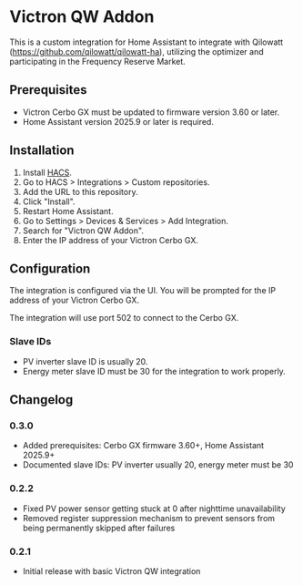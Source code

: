 # Victron QW Addon

This is a custom integration for Home Assistant to integrate with Qilowatt (https://github.com/qilowatt/qilowatt-ha), utilizing the optimizer and participating in the Frequency Reserve Market.

## Prerequisites

- Victron Cerbo GX must be updated to firmware version 3.60 or later.
- Home Assistant version 2025.9 or later is required.

## Installation

1.  Install [HACS](https://hacs.xyz/).
2.  Go to HACS > Integrations > Custom repositories.
3.  Add the URL to this repository.
4.  Click "Install".
5.  Restart Home Assistant.
6.  Go to Settings > Devices & Services > Add Integration.
7.  Search for "Victron QW Addon".
8.  Enter the IP address of your Victron Cerbo GX.

## Configuration

The integration is configured via the UI. You will be prompted for the IP address of your Victron Cerbo GX.

The integration will use port 502 to connect to the Cerbo GX.

### Slave IDs
- PV inverter slave ID is usually 20.
- Energy meter slave ID must be 30 for the integration to work properly.

## Changelog

### 0.3.0
- Added prerequisites: Cerbo GX firmware 3.60+, Home Assistant 2025.9+
- Documented slave IDs: PV inverter usually 20, energy meter must be 30

### 0.2.2
- Fixed PV power sensor getting stuck at 0 after nighttime unavailability
- Removed register suppression mechanism to prevent sensors from being permanently skipped after failures

### 0.2.1
- Initial release with basic Victron QW integration
